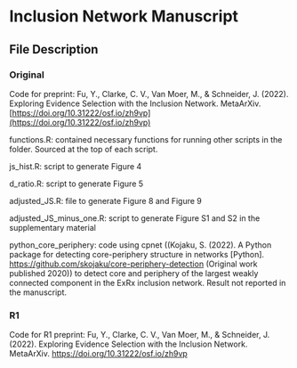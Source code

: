 # Inclusion Network Manuscript

## File Description

### Original
Code for preprint: Fu, Y., Clarke, C. V., Van Moer, M., & Schneider, J. (2022). Exploring Evidence Selection with the Inclusion Network. MetaArXiv. [https://doi.org/10.31222/osf.io/zh9vp](https://doi.org/10.31222/osf.io/zh9vp)

functions.R: contained necessary functions for running other scripts in the folder. Sourced at the top of each script.

js_hist.R: script to generate Figure 4

d_ratio.R: script to generate Figure 5

adjusted_JS.R: file to generate Figure 8 and Figure 9

adjusted_JS_minus_one.R: script to generate Figure S1 and S2 in the supplementary material

python_core_periphery: code using cpnet ((Kojaku, S. (2022). A Python package for detecting core-periphery structure in networks [Python]. https://github.com/skojaku/core-periphery-detection (Original work published 2020)) to detect core and periphery of the largest weakly connected component in the ExRx inclusion network. Result not reported in the manuscript.

### R1
Code for R1
preprint: Fu, Y., Clarke, C. V., Van Moer, M., & Schneider, J. (2022). Exploring Evidence Selection with the Inclusion Network. MetaArXiv. https://doi.org/10.31222/osf.io/zh9vp

